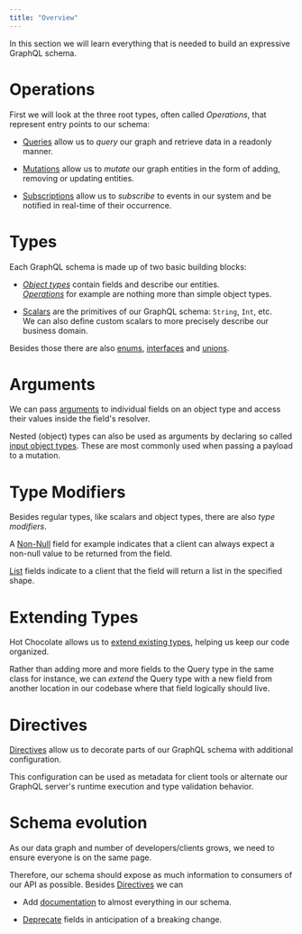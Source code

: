 ```yaml
---
title: "Overview"
---
```


In this section we will learn everything that is needed to build an expressive GraphQL schema.

# Operations

First we will look at the three root types, often called _Operations_, that represent entry points to our schema:

- [Queries](/docs/hotchocolate/defining-a-schema/queries) allow us to _query_ our graph and retrieve data in a readonly manner.

- [Mutations](/docs/hotchocolate/defining-a-schema/mutations) allow us to _mutate_ our graph entities in the form of adding, removing or updating entities.

- [Subscriptions](/docs/hotchocolate/defining-a-schema/subscriptions) allow us to _subscribe_ to events in our system and be notified in real-time of their occurrence.

# Types

Each GraphQL schema is made up of two basic building blocks:

- [_Object types_](/docs/hotchocolate/defining-a-schema/object-types) contain fields and describe our entities.<br />[_Operations_](#operations) for example are nothing more than simple object types.

- [Scalars](/docs/hotchocolate/defining-a-schema/scalars) are the primitives of our GraphQL schema: `String`, `Int`, etc.<br />We can also define custom scalars to more precisely describe our business domain.

Besides those there are also [enums](/docs/hotchocolate/defining-a-schema/enums), [interfaces](/docs/hotchocolate/defining-a-schema/interfaces) and [unions](/docs/hotchocolate/defining-a-schema/unions).

# Arguments

We can pass [arguments](/docs/hotchocolate/defining-a-schema/arguments) to individual fields on an object type and access their values inside the field's resolver.

Nested (object) types can also be used as arguments by declaring so called [input object types](/docs/hotchocolate/defining-a-schema/input-object-types). These are most commonly used when passing a payload to a mutation.

# Type Modifiers

Besides regular types, like scalars and object types, there are also _type modifiers_.

A [Non-Null](/docs/hotchocolate/defining-a-schema/non-null) field for example indicates that a client can always expect a non-null value to be returned from the field.

[List](/docs/hotchocolate/defining-a-schema/lists) fields indicate to a client that the field will return a list in the specified shape.

# Extending Types

Hot Chocolate allows us to [extend existing types](/docs/hotchocolate/defining-a-schema/extending-types), helping us keep our code organized.

Rather than adding more and more fields to the Query type in the same class for instance, we can _extend_ the Query type with a new field from another location in our codebase where that field logically should live.

# Directives

[Directives](/docs/hotchocolate/defining-a-schema/directives) allow us to decorate parts of our GraphQL schema with additional configuration.

This configuration can be used as metadata for client tools or alternate our GraphQL server's runtime execution and type validation behavior.

# Schema evolution

As our data graph and number of developers/clients grows, we need to ensure everyone is on the same page.

Therefore, our schema should expose as much information to consumers of our API as possible. Besides [Directives](/docs/hotchocolate/defining-a-schema/directives) we can

- Add [documentation](/docs/hotchocolate/defining-a-schema/documentation) to almost everything in our schema.

- [Deprecate](/docs/hotchocolate/defining-a-schema/versioning) fields in anticipation of a breaking change.
